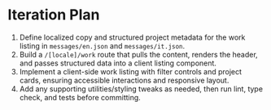 # Iteration Plan

1. Define localized copy and structured project metadata for the work listing in `messages/en.json` and `messages/it.json`.
2. Build a `/[locale]/work` route that pulls the content, renders the header, and passes structured data into a client listing component.
3. Implement a client-side work listing with filter controls and project cards, ensuring accessible interactions and responsive layout.
4. Add any supporting utilities/styling tweaks as needed, then run lint, type check, and tests before committing.
